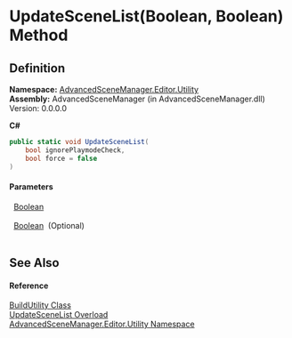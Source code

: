 # UpdateSceneList(Boolean, Boolean) Method




## Definition
**Namespace:** <a href="N_AdvancedSceneManager_Editor_Utility">AdvancedSceneManager.Editor.Utility</a>  
**Assembly:** AdvancedSceneManager (in AdvancedSceneManager.dll) Version: 0.0.0.0

**C#**
``` C#
public static void UpdateSceneList(
	bool ignorePlaymodeCheck,
	bool force = false
)
```



#### Parameters
<dl><dt>  <a href="https://learn.microsoft.com/dotnet/api/system.boolean" target="_blank" rel="noopener noreferrer">Boolean</a></dt><dd> </dd><dt>  <a href="https://learn.microsoft.com/dotnet/api/system.boolean" target="_blank" rel="noopener noreferrer">Boolean</a>  (Optional)</dt><dd> </dd></dl>

## See Also


#### Reference
<a href="T_AdvancedSceneManager_Editor_Utility_BuildUtility">BuildUtility Class</a>  
<a href="Overload_AdvancedSceneManager_Editor_Utility_BuildUtility_UpdateSceneList">UpdateSceneList Overload</a>  
<a href="N_AdvancedSceneManager_Editor_Utility">AdvancedSceneManager.Editor.Utility Namespace</a>  
